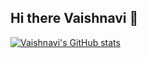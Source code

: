 ## Hi there Vaishnavi 👋

<!--
**Vaish228/Vaish228** is a ✨ _special_ ✨ repository because its `README.md` (this file) appears on your GitHub profile.

Here are some ideas to get you started:

- 🔭 I’m currently working on ...
- 🌱 I’m currently learning ...
- 👯 I’m looking to collaborate on ...
- 🤔 I’m looking for help with ...
- 💬 Ask me about ...
- 📫 How to reach me: ...
- 😄 Pronouns: ...
- ⚡ Fun fact: ...
-->
[![Vaishnavi's GitHub stats](https://github-readme-stats.vercel.app/api?username=Vaish228)](https://github.com/Vaish228/github-readme-stats)
